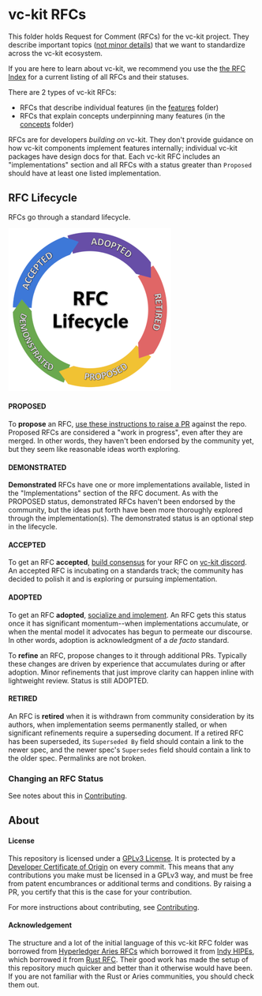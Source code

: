 # vc-kit RFCs

This folder holds Request for Comment (RFCs) for the vc-kit project. They describe important
topics ([not minor details](contributing.md#do-you-need-an-RFC)) that we want to
standardize across the vc-kit ecosystem.

If you are here to learn about vc-kit, we recommend you use the [the RFC Index](index.md) for a current listing of all RFCs and their statuses.

There are 2 types of vc-kit RFCs:

* RFCs that describe individual features (in the [features](./features) folder)
* RFCs that explain concepts underpinning many features (in the [concepts](./concepts) folder)

RFCs are for developers *building on* vc-kit. They don't provide guidance on how vc-kit components
implement features internally; individual vc-kit packages have design docs for that. Each
vc-kit RFC includes an "implementations" section and all RFCs with a status greater than
`Proposed` should have at least one listed implementation.

## RFC Lifecycle

RFCs go through a standard lifecycle.

![lifecycle](lifecycle.png)

#### PROPOSED
To __propose__ an RFC, [use these instructions to raise a PR](
contributing.md#how-to-propose-an-RFC) against the repo. Proposed
RFCs are considered a "work in progress", even after they are merged. In other words, they
haven't been endorsed by the community yet, but they seem like reasonable ideas worth
exploring.

#### DEMONSTRATED
__Demonstrated__ RFCs have one or more implementations available, listed in the "Implementations" section of the RFC document. As with the PROPOSED status, demonstrated RFCs haven't been endorsed by the community, but the ideas put forth have been more thoroughly explored through the implementation(s). The demonstrated status is an optional step in the lifecycle. 

#### ACCEPTED
To get an RFC __accepted__, [build consensus](contributing.md#how-to-get-an-RFC-accepted) for your RFC on [vc-kit discord](https://discord.com/channels/1100602714720829543/1103849339400507402). An accepted RFC is incubating on a standards track; the community has decided to polish it and is exploring or pursuing implementation.

#### ADOPTED
To get an RFC __adopted__, [socialize and implement](contributing.md#how-to-get-an-rfc-adopted). An RFC gets this status once it has significant momentum--when implementations accumulate, or when the mental model it advocates has begun to permeate our discourse. In other words, adoption is acknowledgment of a _de facto_ standard.

To __refine__ an RFC, propose changes to it through additional PRs. Typically these changes are driven by experience that accumulates during or after adoption. Minor refinements that just improve clarity can happen inline with lightweight review. Status is still ADOPTED.

#### RETIRED
An RFC is __retired__ when it is withdrawn from community consideration by its authors, when implementation seems permanently stalled, or when significant refinements require a superseding document. If a retired RFC has been superseded, its `Superseded By` field should contain a link to the newer spec, and the newer spec's `Supersedes` field should contain a link to the older spec. Permalinks are not broken.

### Changing an RFC Status

See notes about this in [Contributing](contributing.md#changing-an-rfc-status).

## About

#### License

This repository is licensed under a [GPLv3 License](../LICENSE). It is protected
by a [Developer Certificate of Origin](https://developercertificate.org/) on every commit.
This means that any contributions you make must be licensed in a GPLv3
way, and must be free from patent encumbrances or additional terms and conditions. By
raising a PR, you certify that this is the case for your contribution.

For more instructions about contributing, see [Contributing](contributing.md).

#### Acknowledgement

The structure and a lot of the initial language of this vc-kit RFC folder was borrowed from [Hyperledger Aries RFCs](https://github.com/hyperledger/aries-rfcs) which borrowed it from [Indy HIPEs](
https://github.com/hyperledger/indy-hipe), which borrowed it from [Rust RFC](https://github.com/rust-lang/rfcs).
Their good work has made the setup of this repository much quicker and better than it otherwise would have been.
If you are not familiar with the Rust or Aries communities, you should check them out.
